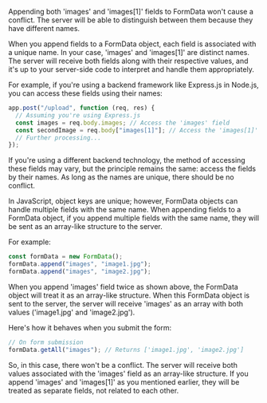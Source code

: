 Appending both 'images' and 'images[1]' fields to FormData won't cause a conflict. The server will be able to distinguish between them because they have different names.

When you append fields to a FormData object, each field is associated with a unique name. In your case, 'images' and 'images[1]' are distinct names. The server will receive both fields along with their respective values, and it's up to your server-side code to interpret and handle them appropriately.

For example, if you're using a backend framework like Express.js in Node.js, you can access these fields using their names:

```javascript
app.post("/upload", function (req, res) {
  // Assuming you're using Express.js
  const images = req.body.images; // Access the 'images' field
  const secondImage = req.body["images[1]"]; // Access the 'images[1]' field
  // Further processing...
});
```

If you're using a different backend technology, the method of accessing these fields may vary, but the principle remains the same: access the fields by their names. As long as the names are unique, there should be no conflict.

In JavaScript, object keys are unique; however, FormData objects can handle multiple fields with the same name. When appending fields to a FormData object, if you append multiple fields with the same name, they will be sent as an array-like structure to the server.

For example:

```javascript
const formData = new FormData();
formData.append("images", "image1.jpg");
formData.append("images", "image2.jpg");
```

When you append 'images' field twice as shown above, the FormData object will treat it as an array-like structure. When this FormData object is sent to the server, the server will receive 'images' as an array with both values ('image1.jpg' and 'image2.jpg').

Here's how it behaves when you submit the form:

```javascript
// On form submission
formData.getAll("images"); // Returns ['image1.jpg', 'image2.jpg']
```

So, in this case, there won't be a conflict. The server will receive both values associated with the 'images' field as an array-like structure. If you append 'images' and 'images[1]' as you mentioned earlier, they will be treated as separate fields, not related to each other.
